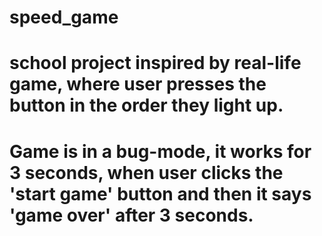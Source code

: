 # speed_game
# school project inspired by real-life game, where user presses the button in the order they light up.

# Game is in a bug-mode, it works for 3 seconds, when user clicks the 'start game' button and then it says 'game over' after 3 seconds.
